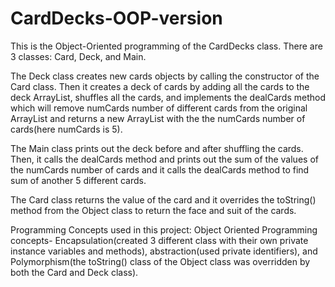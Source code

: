 # CardDecks-OOP-version

This is the Object-Oriented programming of the CardDecks class. There are 3 classes: Card, Deck, and Main. 

The Deck class creates new cards objects by calling the constructor of the Card class. Then it creates a deck of cards by adding all the cards to the deck ArrayList, shuffles all the cards, and implements the dealCards method which will remove numCards number of different cards from the original ArrayList and returns a new ArrayList with the the numCards number of cards(here numCards is 5).

The Main class prints out the deck before and after shuffling the cards. Then, it calls the dealCards method and prints out the sum of the values of the numCards number of cards and it calls the dealCards method to find sum of another 5 different cards. 

The Card class returns the value of the card and it overrides the toString() method from the Object class to return the face and suit of
the cards.

Programming Concepts used in this project: 
Object Oriented Programming concepts- Encapsulation(created 3 different class with their own
private instance variables and methods), abstraction(used private identifiers), and Polymorphism(the toString() class of the Object class
was overridden by both the Card and Deck class).

